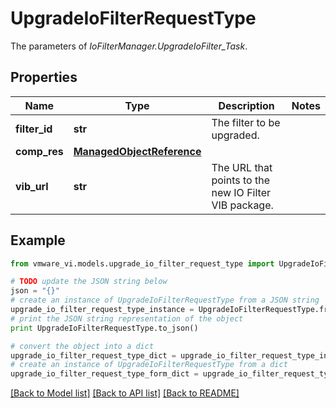 # UpgradeIoFilterRequestType

The parameters of *IoFilterManager.UpgradeIoFilter_Task*. 

## Properties
Name | Type | Description | Notes
------------ | ------------- | ------------- | -------------
**filter_id** | **str** | The filter to be upgraded.  | 
**comp_res** | [**ManagedObjectReference**](ManagedObjectReference.md) |  | 
**vib_url** | **str** | The URL that points to the new IO Filter VIB package.  | 

## Example

```python
from vmware_vi.models.upgrade_io_filter_request_type import UpgradeIoFilterRequestType

# TODO update the JSON string below
json = "{}"
# create an instance of UpgradeIoFilterRequestType from a JSON string
upgrade_io_filter_request_type_instance = UpgradeIoFilterRequestType.from_json(json)
# print the JSON string representation of the object
print UpgradeIoFilterRequestType.to_json()

# convert the object into a dict
upgrade_io_filter_request_type_dict = upgrade_io_filter_request_type_instance.to_dict()
# create an instance of UpgradeIoFilterRequestType from a dict
upgrade_io_filter_request_type_form_dict = upgrade_io_filter_request_type.from_dict(upgrade_io_filter_request_type_dict)
```
[[Back to Model list]](../README.md#documentation-for-models) [[Back to API list]](../README.md#documentation-for-api-endpoints) [[Back to README]](../README.md)


